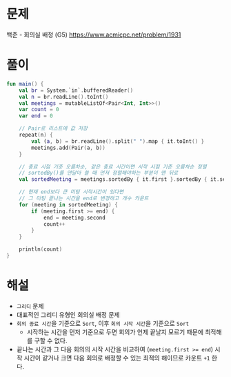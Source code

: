 # 문제
백준 - 회의실 배정 (G5)
https://www.acmicpc.net/problem/1931


# 풀이

```Kotlin
fun main() {
    val br = System.`in`.bufferedReader()
    val n = br.readLine().toInt()
    val meetings = mutableListOf<Pair<Int, Int>>()
    var count = 0
    var end = 0

    // Pair로 리스트에 값 저장
    repeat(n) {
        val (a, b) = br.readLine().split(" ").map { it.toInt() }
        meetings.add(Pair(a, b))
    }

    // 종료 시점 기준 오름차순, 같은 종료 시간이면 시작 시점 기준 오름차순 정렬
    // sortedBy()를 연달아 쓸 때 먼저 정렬해야하는 부분이 맨 뒤로
    val sortedMeeting = meetings.sortedBy { it.first }.sortedBy { it.second }

    // 현재 end보다 큰 미팅 시작시간이 있다면
    // 그 미팅 끝나는 시간을 end로 변경하고 개수 카운트
    for (meeting in sortedMeeting) {
        if (meeting.first >= end) {
            end = meeting.second
            count++
        }
    }

    println(count)
}
```


# 해설
* `그리디` 문제
* 대표적인 그리디 유형인 회의실 배정 문제
* `회의 종료 시간`을 기준으로 `Sort`, 이후 `회의 시작 시간`을 기준으로 `Sort`
  * 시작하는 시간을 먼저 기준으로 두면 회의가 언제 끝날지 모르기 때문에 최적해를 구할 수 없다.
* 끝나는 시간과 그 다음 회의의 시작 시간을 비교하여 (`meeting.first >= end`) 시작 시간이 같거나 크면 다음 회의로 배정할 수 있는 최적의 해이므로 카운트 `+1` 한다.